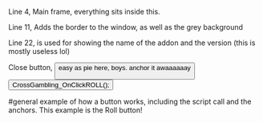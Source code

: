Line 4, <Frame name="CrossGambling_Frame" parent="UIParent" toplevel="true" movable="true" enableMouse="true">
Main frame, everything sits inside this.

Line 11, <Backdrop bgFile="Interface\DialogFrame\UI-DialogBox-Background" edgeFile="Interface\DialogFrame\UI-DialogBox-Border" tile="true">
Adds the border to the window, as well as the grey background

Line 22, <Layers> is used for showing the name of the addon and the version (this is mostly useless lol)

Close button, <Button name="CrossGambling_Close" inherits="UIPanelCloseButton"> 
easy as pie here, boys. anchor it awaaaaaay

<Button name="CrossGambling_ROLL_Button" inherits="OptionsButtonTemplate" movable="true" text="Roll!">
				<Anchors>
					<Anchor point="BOTTOM">
						<Offset x="-105" y="35" />
					</Anchor>
				</Anchors>
				<Scripts>
					<OnClick>
						CrossGambling_OnClickROLL();
					</OnClick>
				</Scripts>
			</Button>

#general example of how a button works, including the script call and the anchors. This example is the Roll button!